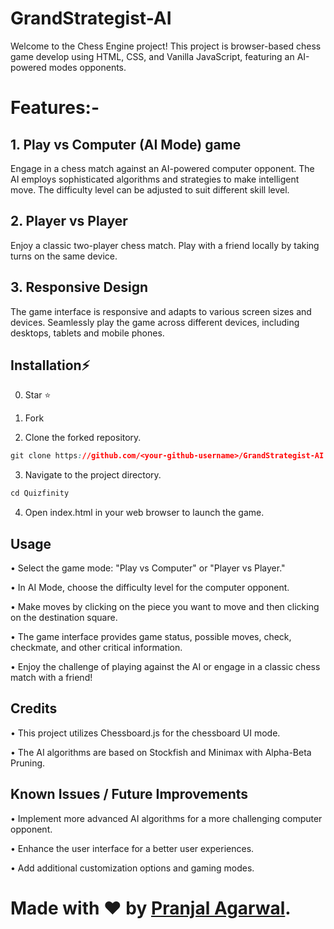 # GrandStrategist-AI

Welcome to the Chess Engine project! This project is browser-based chess game develop using HTML, CSS, and Vanilla JavaScript, featuring an AI-powered modes opponents.


# Features:-

## 1. Play vs Computer (AI Mode) game

Engage in a chess match against an AI-powered computer opponent.
The AI employs sophisticated algorithms and strategies to make intelligent move.
The difficulty level can be adjusted to suit different skill level.

## 2. Player vs Player

Enjoy a classic two-player chess match.
Play with a friend locally by taking turns on the same device.

## 3. Responsive Design

The game interface is responsive and adapts to various screen sizes and devices.
Seamlessly play the game across different devices, including desktops, tablets and mobile phones.


## Installation⚡

0. Star ⭐

1. Fork

2. Clone the forked repository.

```css
git clone https://github.com/<your-github-username>/GrandStrategist-AI
```

3. Navigate to the project directory.

```py
cd Quizfinity
```

4. Open index.html in your web browser to launch the game.


## Usage

• Select the game mode: "Play vs Computer" or "Player vs Player."

• In AI Mode, choose the difficulty level for the computer opponent.

• Make moves by clicking on the piece you want to move and then clicking on the destination square.

• The game interface provides game status, possible moves, check, checkmate, and other critical information.

• Enjoy the challenge of playing against the AI or engage in a classic chess match with a friend!


## Credits

• This project utilizes Chessboard.js for the chessboard UI mode.

• The AI algorithms are based on Stockfish and Minimax with Alpha-Beta Pruning.


## Known Issues / Future Improvements

• Implement more advanced AI algorithms for a more challenging computer opponent.

• Enhance the user interface for a better user experiences.

• Add additional customization options and gaming modes.


# Made with ❤ by [Pranjal Agarwal](https://github.com/Pranjal360Agarwal).


